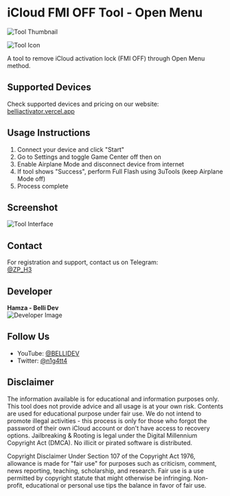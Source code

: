# iCloud FMI OFF Tool - Open Menu

![Tool Thumbnail](https://media.discordapp.net/attachments/1216440263749402795/1368346898460709048/FREE_FMI_OFF_OPEN_MENU1.png?ex=6817e3db&is=6816925b&hm=b658dabcd3132c91485a0f38cd015c8821a8b4117c85cbb387afe25393ed289f&=&format=webp&quality=lossless&width=966&height=543)

![Tool Icon](https://media.discordapp.net/attachments/1216440263749402795/1368346896959017041/Call.png?ex=6817e3da&is=6816925a&hm=3afaa25ca20f8a639636de566ae787c11e07d7c1f546688798951aec04e5c48f&=&format=webp&quality=lossless&width=544&height=544)

A tool to remove iCloud activation lock (FMI OFF) through Open Menu method.

## Supported Devices
Check supported devices and pricing on our website:  
[belliactivator.vercel.app](https://belliactivator.vercel.app)

## Usage Instructions
1. Connect your device and click "Start"
2. Go to Settings and toggle Game Center off then on
3. Enable Airplane Mode and disconnect device from internet
4. If tool shows "Success", perform Full Flash using 3uTools (keep Airplane Mode off)
5. Process complete

## Screenshot
![Tool Interface](https://media.discordapp.net/attachments/1216440263749402795/1368347518638882899/image.png?ex=6817e46f&is=681692ef&hm=1f77ca0b56b00f00961398eb891cc964478af85284cd8519479886dd99d693d8&=&format=webp&quality=lossless)

## Contact
For registration and support, contact us on Telegram:  
[@ZP_H3](https://t.me/ZP_H3)

## Developer
**Hamza - Belli Dev**  
![Developer Image](https://media.discordapp.net/attachments/1216440263749402795/1368346896640512031/ChatGPT_Image_May_3_2025_12_44_57_PM_1.png?ex=6817e3da&is=6816925a&hm=aeea6ee7ec009bec152d4305b6b5b22e9e12a1a13d47ea38a690e4d156a55444&=&format=webp&quality=lossless&width=544&height=544)

## Follow Us
- YouTube: [@BELLIDEV](https://www.youtube.com/@BELLIDEV)
- Twitter: [@n1g4tt4](https://x.com/n1g4tt4)

## Disclaimer
The information available is for educational and information purposes only. This tool does not provide advice and all usage is at your own risk. Contents are used for educational purpose under fair use. We do not intend to promote illegal activities - this process is only for those who forgot the password of their own iCloud account or don't have access to recovery options. Jailbreaking & Rooting is legal under the Digital Millennium Copyright Act (DMCA). No illicit or pirated software is distributed.

Copyright Disclaimer Under Section 107 of the Copyright Act 1976, allowance is made for "fair use" for purposes such as criticism, comment, news reporting, teaching, scholarship, and research. Fair use is a use permitted by copyright statute that might otherwise be infringing. Non-profit, educational or personal use tips the balance in favor of fair use.
